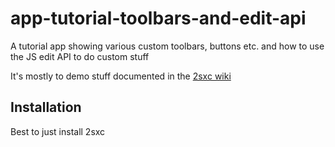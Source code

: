 # app-tutorial-toolbars-and-edit-api
A tutorial app showing various custom toolbars, buttons etc. and how to use the JS edit API to do custom stuff

It's mostly to demo stuff documented in the [2sxc wiki](...)

## Installation
Best to just install 2sxc